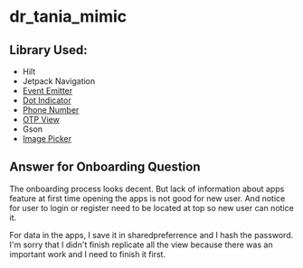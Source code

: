 # dr_tania_mimic

## Library Used:
* Hilt
* Jetpack Navigation
* [Event Emitter](https://github.com/Zhuinden/event-emitter)
* [Dot Indicator](https://github.com/tommybuonomo/dotsindicator)
* [Phone Number](https://github.com/hbb20/CountryCodePickerProject)
* [OTP View](https://jitpack.io/p/mukeshsolanki/android-otpview-pinview)
* Gson
* [Image Picker](https://github.com/Dhaval2404/ImagePicker)

## Answer for Onboarding Question
The onboarding process looks decent. But lack of information about apps feature at first time opening the apps is not good for new user. And notice for user to login or register need to be located at top so new user can notice it.

For data in the apps, I save it in sharedpreferrence and I hash the password. I'm sorry that I didn't finish replicate all the view because there was an important work and I need to finish it first. 
